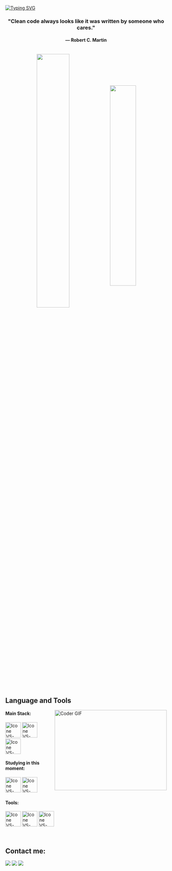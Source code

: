 [![Typing SVG](https://readme-typing-svg.herokuapp.com?color=52ccf2&size=35&center=true&vCenter=true&width=1000&lines=Welcome+to+my+GitHub+profile!;My+name+is+Ayyan+Ali+Khan;I'm+Currently+Learning+GenAI+Development)](https://git.io/typing-svg)

<h3 align="center">"Clean code always looks like it was written by someone who cares."</h3>
<h4 align="center">— Robert C. Martin</h4>

<br>

<div align="center" style="margin-bottom:200px">
 <img width=45% align="center" src="https://github-readme-stats.vercel.app/api?username=AyyanAli-Khan&theme=transparent&show_icons=true" />
 <img width=40% align="center" src="https://github-readme-stats.vercel.app/api/top-langs/?username=AyyanAli-Khan&layout=compact&theme=transparent" />
</div>


<br>

## Language and Tools

<img alt="Coder GIF"  height=250 width=350  align="right"
src="https://raw.githubusercontent.com/TheDudeThatCode/TheDudeThatCode/master/Assets/Developer.gif" />

#### Main Stack:
  [<img height="48px" width="48px" alt="Icone VS-Code" src="https://skillicons.dev/icons?i=html"/>](https://developer.mozilla.org/en-US/docs/Web/HTML)
  [<img height="48px" width="48px" alt="Icone VS-Code" src="https://skillicons.dev/icons?i=css"/>](https://developer.mozilla.org/en-US/docs/Web/CSS)
  [<img height="48px" width="48px" alt="Icone VS-Code" src="https://skillicons.dev/icons?i=js"/>](https://developer.mozilla.org/en-US/docs/Web/JavaScript)
  

#### Studying in this moment:
  [<img height="48px" width="48px" alt="Icone VS-Code" src="https://skillicons.dev/icons?i=ts"/>](https://www.typescriptlang.org/)
  <img height="48px" width="48px" alt="Icone VS-Code" src="https://skillicons.dev/icons?i=py"/>


#### Tools:
  [<img height="48px" width="48px" alt="Icone VS-Code" src="https://skillicons.dev/icons?i=vscode"/>](https://code.visualstudio.com/)
  [<img height="48px" width="48px" alt="Icone VS-Code" src="https://skillicons.dev/icons?i=github"/>](https://github.com/)
  [<img height="48px" width="48px" alt="Icone VS-Code" src="https://skillicons.dev/icons?i=git"/>](https://git-scm.com/)

<br>

## Contact me:
<div>
<a href="[https://www.instagram.com/ayyan___khann/]" target="_blank"><img loading="lazy" src="https://img.shields.io/badge/-Instagram-%23E4405F?style=for-the-badge&logo=instagram&logoColor=white" target="_blank"></a>
<a href = "mailto: ayyanalikahn510@gmail.com"><img loading="lazy" src="https://img.shields.io/badge/Gmail-D14836?style=for-the-badge&logo=gmail&logoColor=white" target="_blank"></a>
<a href="#" target="_blank"><img loading="lazy" src="https://img.shields.io/badge/-LinkedIn-%230077B5?style=for-the-badge&logo=linkedin&logoColor=white" target="_blank"></a>   
</div>
